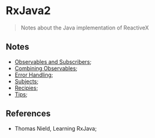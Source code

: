 # RxJava2

> Notes about the Java implementation of ReactiveX

## Notes

- [Observables and Subscribers](./observables_and_subscribers.md);
- [Combining Observables](./combining.md);
- [Error Handling](./errors.md);
- [Subjects](./subjects.md);
- [Recipies](./recipies.md);
- [Tips](./tips.md);

## References

- Thomas Nield, Learning RxJava;
